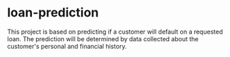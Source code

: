 # loan-prediction
This project is based on predicting if a customer will default on a requested loan. The prediction will be determined by data collected about the customer's personal and financial history.
